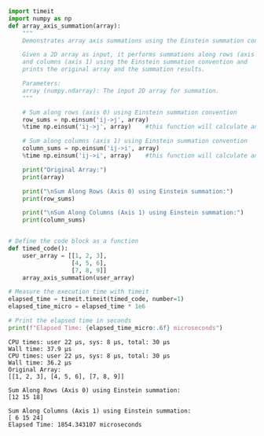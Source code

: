 ```python
import timeit
import numpy as np
def array_axis_summation(array):
    """
    Demonstrates array axis summations using the Einstein summation convention.

    Given a 2D array as input, it performs summations along rows (axis 0)
    and columns (axis 1) using the Einstein summation convention and
    prints the original array and the summation results.

    Parameters:
    array (numpy.ndarray): The input 2D array for summation.
    """

    # Sum along rows (axis 0) using Einstein summation convention
    row_sums = np.einsum('ij->j', array)
    %time np.einsum('ij->j', array)    #this function will calculate and print the consumed time

    # Sum along columns (axis 1) using Einstein summation convention
    column_sums = np.einsum('ij->i', array)
    %time np.einsum('ij->i', array)    #this function will calculate and print the consumed time

    print("Original Array:")
    print(array)

    print("\nSum Along Rows (Axis 0) using Einstein summation:")
    print(row_sums)

    print("\nSum Along Columns (Axis 1) using Einstein summation:")
    print(column_sums)


# Define the code block as a function
def timed_code():
    user_array = [[1, 2, 3],
                  [4, 5, 6],
                  [7, 8, 9]]
    array_axis_summation(user_array)

# Measure the execution time with timeit
elapsed_time = timeit.timeit(timed_code, number=1)
elapsed_time_micro = elapsed_time * 1e6

# Print the elapsed time in seconds
print(f"Elapsed Time: {elapsed_time_micro:.6f} microseconds")
```

    CPU times: user 22 µs, sys: 8 µs, total: 30 µs
    Wall time: 37.9 µs
    CPU times: user 22 µs, sys: 8 µs, total: 30 µs
    Wall time: 36.2 µs
    Original Array:
    [[1, 2, 3], [4, 5, 6], [7, 8, 9]]
    
    Sum Along Rows (Axis 0) using Einstein summation:
    [12 15 18]
    
    Sum Along Columns (Axis 1) using Einstein summation:
    [ 6 15 24]
    Elapsed Time: 1854.343107 microseconds



```python

```

